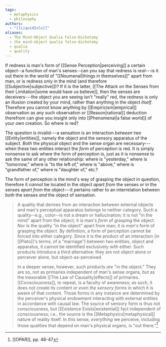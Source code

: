 ```yaml
---
tags:
  - metaphysics
  - philosophy
authors:
  - "[[LiquidZulu]]"
aliases:
  - The Mind-Object Qualia False-Dichotomy
  - the mind-object qualia false-dichotomy
  - qualia
  - quality
---
```

If redness is man's form of [[Sense Perception|perceiving]] a certain object--a function of man's senses--can you say that redness is *real*---is it out there in the world of "[[Noumenal|things in themselves]]" apart from man, or is redness only in the mind (and therefore [[Subjective|subjective]])? If it is the latter, [[The Attack on the Senses from their Limitation|some would have us believe]], then the senses are deceivers---the object you are seeing isn't "really" red, the redness is only an illusion created by your mind, rather than anything in the object *itself*. Therefore you cannot know anything by [[Empiricism|empirical]] observation as any such observation or [[Reason|rational]] deduction therefrom can give you insight only into [[Phenomenal|a false world]] of your own creation. So where is red?

The question is invalid---a sensation is an interaction *between* two [[Entity|entities]], namely the object and the sensory apparatus of the subject. *Both* the physical object and the sense organ are necessary---when these two entities interact the *form* of perception is red. It is simply nonsense to ask where the form of perception is, just as it is nonsense to ask the same of any other relationship: where is "yesterday," where is "tomorrow," where is "to the left of," where is "above," where is "grandfather of," where is "daughter of," etc.? 

The form of perception is the mind's way of grasping the object in question, therefore it *cannot* be located in the object *apart from* the senses *or* in the senses *apart from* the object---it pertains rather to an interrelation between *both* the senses *and* the object of sensation.

>A quality that derives from an interaction between external objects and man's perceptual apparatus belongs to neither category. Such a quality--e.g., color--is not a dream or hallucination; it is not "in the mind" apart from the object; it is man's *form* of grasping the object. Nor is the quality "in the object" apart from man; it is *man's* form of grasping the object. By definition, a form of perception cannot be forced into either category. Since it is the product of an interaction (in [[Plato]]'s terms, of a "marriage") between two entities, object and apparatus, it cannot be identified exclusively with either. Such products introduce a third alternative: they are not object alone or perceiver alone, but object-as-perceived.
>
>In a deeper sense, however, such products *are* "in the object." They are so, not as primaries independent of man's sense organs, but as the inexorable [[The Law of Causality|effects]] of primaries. [[Consciousness]], to repeat, is a faculty of awareness; as such, it does not create its content *or even the sensory forms* in which it is aware of that content. Those forms in any instance are determined by the perceiver's physical endowment interacting with external entities in accordance with causal law. The source of sensory form is thus not consciousness, but [[Existence Exists|existential]] fact independent of consciousness; i.e., the source is the [[Metaphysics|metaphysical]] nature of reality itself. In this sense, *everything* we perceive, including those qualities that depend on man's physical organs, is "out there."[^1]

[^1]: [[OPAR]], pp. 46-47